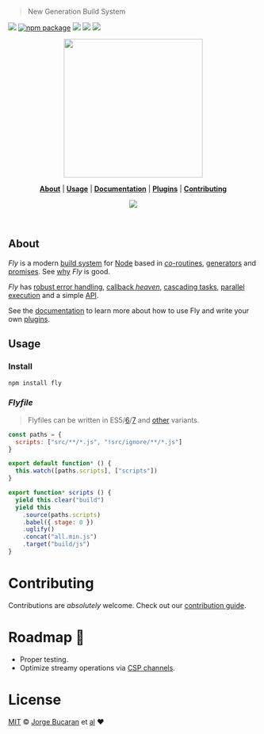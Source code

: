 > New Generation Build System

[![][fly-badge]][fly]
[![npm package][npm-ver-link]][fly]
[![][dl-badge]][npm-pkg-link]
[![][TravisLogo]][Travis]
![][mit-badge]


<p align="center">
  <a href="http://github.com/flyjs/fly">
    <img width=280px  src="https://cloud.githubusercontent.com/assets/8317250/8430194/35c6043a-1f6a-11e5-8cbd-af6cc86baa84.png">
  </a>
</p>


<p align="center">
  <b><a href="#about">About</a></b>
  |
  <b><a href="#usage">Usage</a></b>
  |
  <b><a href="/docs/README.md">Documentation</a></b>
  |
  <b><a href="https://github.com/flyjs/fly/wiki#plugins">Plugins</a></b>
  |
  <b><a href="#contributing">Contributing</a></b>

  <p align="center">
    <a href="https://gitter.im/flyjs/fly?utm_source=badge&utm_medium=badge&utm_campaign=pr-badge&utm_content=badge">
      <img src="https://badges.gitter.im/Join%20Chat.svg">
    </a>
  </p>
</p>

<br>

## About

_Fly_ is a modern [build system](https://en.wikipedia.org/wiki/Build_automation) for [Node](https://nodejs.org/) based in [_co_-routines](https://medium.com/@tjholowaychuk/callbacks-vs-coroutines-174f1fe66127), [generators](https://developer.mozilla.org/en-US/docs/Web/JavaScript/Reference/Statements/function*) and [promises](https://developer.mozilla.org/en-US/docs/Web/JavaScript/Reference/Global_Objects/Promise). See [why](https://github.com/flyjs/fly/issues/3) _Fly_ is good.

_Fly_ has [robust error handling](https://medium.com/@tjholowaychuk/callbacks-vs-coroutines-174f1fe66127), [callback _heaven_](http://jakearchibald.com/2014/es7-async-functions/), [cascading tasks](https://github.com/flyjs/fly/blob/master/CHANGELOG.md#cascading-tasks), [parallel execution](https://github.com/flyjs/fly/blob/master/docs/README.md#features) and a simple [API](https://github.com/flyjs/fly/blob/master/docs/README.md#api).

See the [documentation](/docs/README.md) to learn more about how to use Fly and write your own [plugins](/docs/README.md#plugins).

## Usage
### Install

```
npm install fly
```

### _Flyfile_

> Flyfiles can be written in ES5/[6](/examples/Flyfile.babel.js)/[7](/examples/Flyfile7.babel.js) and [other](https://github.com/jashkenas/coffeescript/wiki/List-of-languages-that-compile-to-JS) variants.

```js
const paths = {
  scripts: ["src/**/*.js", "!src/ignore/**/*.js"]
}

export default function* () {
  this.watch([paths.scripts], ["scripts"])
}

export function* scripts () {
  yield this.clear("build")
  yield this
    .source(paths.scripts)
    .babel({ stage: 0 })
    .uglify()
    .concat("all.min.js")
    .target("build/js")
}
```

# Contributing

Contributions are _absolutely_ welcome. Check out our [contribution guide](/CONTRIBUTING.md).

# Roadmap :tram:

+ Proper testing.
+ Optimize streamy operations via [CSP channels](https://en.wikipedia.org/wiki/Communicating_sequential_processes).

# License

[MIT](http://opensource.org/licenses/MIT) © [Jorge Bucaran][Author] et [al][contributors]
:heart:


[author]: http://about.bucaran.me
[fly]: https://www.github.com/flyjs/fly
[fly-badge]: https://img.shields.io/badge/fly-JS-05B3E1.svg?style=flat-square
[mit-badge]: https://img.shields.io/badge/license-MIT-444444.svg?style=flat-square
[npm-pkg-link]: https://www.npmjs.org/package/fly
[npm-ver-link]: https://img.shields.io/npm/v/fly.svg?style=flat-square
[dl-badge]: http://img.shields.io/npm/dm/fly.svg?style=flat-square
[TravisLogo]: http://img.shields.io/travis/flyjs/fly.svg?style=flat-square
[Travis]: https://travis-ci.org/flyjs/fly
[contributors]: https://github.com/flyjs/fly/graphs/contributors
